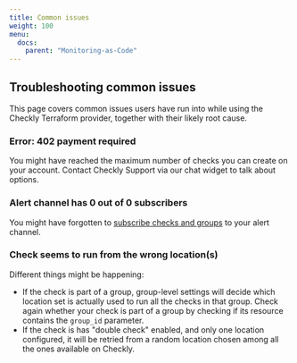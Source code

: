 ```yaml
---
title: Common issues
weight: 100
menu:
  docs:
    parent: "Monitoring-as-Code"
---
```


## Troubleshooting common issues

This page covers common issues users have run into while using the Checkly Terraform provider, together with their likely root cause.

### Error: 402 payment required
You might have reached the maximum number of checks you can create on your account. Contact Checkly Support via our chat widget to talk about options. 

### Alert channel has 0 out of 0 subscribers
You might have forgotten to [subscribe checks and groups](/docs/monitoring-as-code/alerting#alert-channel-subscriptions) to your alert channel.

### Check seems to run from the wrong location(s)
Different things might be happening:
* If the check is part of a group, group-level settings will decide which location set is actually used to run all the checks in that group. Check again whether your check is part of a group by checking if its resource contains the `group_id` parameter.
* If the check is has "double check" enabled, and only one location configured, it will be retried from a random location chosen among all the ones available on Checkly.